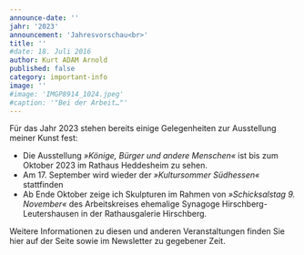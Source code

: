 ```yaml
---
announce-date: ''
jahr: '2023'
announcement: 'Jahresvorschau<br>'
title: ''
#date: 18. Juli 2016
author: Kurt ADAM Arnold
published: false
category: important-info
image: ''
#image: 'IMGP8914_1024.jpeg'
#caption: '"Bei der Arbeit…"'
---
```


Für das Jahr 2023 stehen bereits einige Gelegenheiten zur Ausstellung meiner Kunst fest:

<ul>
<li class="h-event vevent">Die Ausstellung <em>»<span class="p-name summary">Könige, Bürger und andere Menschen</span>«</em> ist bis zum <time class="dt-end dtend" datetime="2023-10">Oktober</time> 2023 im <span class="p-location location">Rathaus Heddesheim</span> zu sehen.</li>
<li class="h-event vevent">Am <time class="dt-start dtstart" datetime="2023-09-17">17. September</time> wird wieder der <em class="p-name summary">»Kultursommer Südhessen«</em> stattfinden</li>
<li class="h-event vevent">Ab Ende <time class="dt-end dtend" datetime="2023-10">Oktober</time> zeige ich Skulpturen im Rahmen von <em class="p-name summary">»Schicksalstag 9. November«</em> des Arbeitskreises ehemalige Synagoge Hirschberg-Leutershausen in der <span class="p-location location">Rathausgalerie Hirschberg</span>.</li>
</ul>
<p>Weitere Informationen zu diesen und anderen Veranstaltungen finden Sie hier auf der Seite sowie im Newsletter zu gegebener Zeit.</p>
